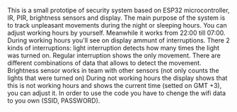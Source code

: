 This is a small prototipe of security system based on ESP32 microcontroller, IR, PIR, brightness sensors and display.
The main purpose of the system is to track unpleasant movements during the night or sleeping hours.
You can adjust working hours by yourself. Meanwhile it works from 22:00 till 07:00.
During working hours you'll see on display ammunt of interruptions.
There 2 kinds of interruptions: light interruption detects how many times the light was turned on.
Regular interruption shows the only movement. There are different combinations of data that allows to detect the movement. Brightness sensor works in team with other sensors (not only counts the lights that were turned on)
During not working hours the display shows that this is not working hours and shows the current time (setted on GMT +3), you can adjust it.
In order to use the code you have to chenge the wifi data to you own (SSID, PASSWORD).

